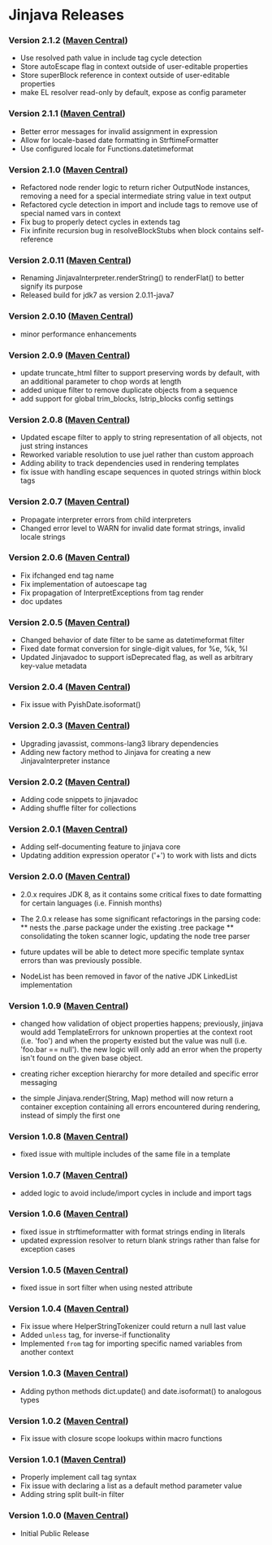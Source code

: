 # Jinjava Releases #

### Version 2.1.2 ([Maven Central](http://search.maven.org/#search%7Cga%7C1%7Cg%3A%22com.hubspot.jinjava%22%20AND%20v%3A%222.1.2%22)) ###

* Use resolved path value in include tag cycle detection
* Store autoEscape flag in context outside of user-editable properties
* Store superBlock reference in context outside of user-editable properties
* make EL resolver read-only by default, expose as config parameter

### Version 2.1.1 ([Maven Central](http://search.maven.org/#search%7Cga%7C1%7Cg%3A%22com.hubspot.jinjava%22%20AND%20v%3A%222.1.1%22)) ###

* Better error messages for invalid assignment in expression 
* Allow for locale-based date formatting in StrftimeFormatter
* Use configured locale for Functions.datetimeformat

### Version 2.1.0 ([Maven Central](http://search.maven.org/#search%7Cga%7C1%7Cg%3A%22com.hubspot.jinjava%22%20AND%20v%3A%222.1.0%22)) ###

* Refactored node render logic to return richer OutputNode instances, removing a need for a special intermediate string value in text output
* Refactored cycle detection in import and include tags to remove use of special named vars in context
* Fix bug to properly detect cycles in extends tag
* Fix infinite recursion bug in resolveBlockStubs when block contains self-reference

### Version 2.0.11 ([Maven Central](http://search.maven.org/#search%7Cga%7C1%7Cg%3A%22com.hubspot.jinjava%22%20AND%20v%3A%222.0.11%22)) ###

* Renaming JinjavaInterpreter.renderString() to renderFlat() to better signify its purpose
* Released build for jdk7 as version 2.0.11-java7

### Version 2.0.10 ([Maven Central](http://search.maven.org/#search%7Cga%7C1%7Cg%3A%22com.hubspot.jinjava%22%20AND%20v%3A%222.0.10%22)) ###

* minor performance enhancements

### Version 2.0.9 ([Maven Central](http://search.maven.org/#search%7Cga%7C1%7Cg%3A%22com.hubspot.jinjava%22%20AND%20v%3A%222.0.9%22)) ###

* update truncate_html filter to support preserving words by default, with an additional parameter to chop words at length
* added unique filter to remove duplicate objects from a sequence 
* add support for global trim_blocks, lstrip_blocks config settings

### Version 2.0.8 ([Maven Central](http://search.maven.org/#search%7Cga%7C1%7Cg%3A%22com.hubspot.jinjava%22%20AND%20v%3A%222.0.8%22)) ###

* Updated escape filter to apply to string representation of all objects, not just string instances
* Reworked variable resolution to use juel rather than custom approach
* Adding ability to track dependencies used in rendering templates
* fix issue with handling escape sequences in quoted strings within block tags

### Version 2.0.7 ([Maven Central](http://search.maven.org/#search%7Cga%7C1%7Cg%3A%22com.hubspot.jinjava%22%20AND%20v%3A%222.0.7%22)) ###

* Propagate interpreter errors from child interpreters
* Changed error level to WARN for invalid date format strings, invalid locale strings

### Version 2.0.6 ([Maven Central](http://search.maven.org/#search%7Cga%7C1%7Cg%3A%22com.hubspot.jinjava%22%20AND%20v%3A%222.0.6%22)) ###

* Fix ifchanged end tag name
* Fix implementation of autoescape tag
* Fix propagation of InterpretExceptions from tag render
* doc updates

### Version 2.0.5 ([Maven Central](http://search.maven.org/#search%7Cga%7C1%7Cg%3A%22com.hubspot.jinjava%22%20AND%20v%3A%222.0.5%22)) ###

* Changed behavior of date filter to be same as datetimeformat filter
* Fixed date format conversion for single-digit values, for %e, %k, %l
* Updated Jinjavadoc to support isDeprecated flag, as well as arbitrary key-value metadata

### Version 2.0.4 ([Maven Central](http://search.maven.org/#search%7Cga%7C1%7Cg%3A%22com.hubspot.jinjava%22%20AND%20v%3A%222.0.4%22)) ###

* Fix issue with PyishDate.isoformat()

### Version 2.0.3 ([Maven Central](http://search.maven.org/#search%7Cga%7C1%7Cg%3A%22com.hubspot.jinjava%22%20AND%20v%3A%222.0.3%22)) ###

* Upgrading javassist, commons-lang3 library dependencies
* Adding new factory method to Jinjava for creating a new JinjavaInterpreter instance

### Version 2.0.2 ([Maven Central](http://search.maven.org/#search%7Cga%7C1%7Cg%3A%22com.hubspot.jinjava%22%20AND%20v%3A%222.0.2%22)) ###

* Adding code snippets to jinjavadoc
* Adding shuffle filter for collections

### Version 2.0.1 ([Maven Central](http://search.maven.org/#search%7Cga%7C1%7Cg%3A%22com.hubspot.jinjava%22%20AND%20v%3A%222.0.1%22)) ###

* Adding self-documenting feature to jinjava core
* Updating addition expression operator ('+') to work with lists and dicts

### Version 2.0.0 ([Maven Central](http://search.maven.org/#search%7Cga%7C1%7Cg%3A%22com.hubspot.jinjava%22%20AND%20v%3A%222.0.0%22)) ###

* 2.0.x requires JDK 8, as it contains some critical fixes to date formatting for certain languages (i.e. Finnish months)

* The 2.0.x release has some significant refactorings in the parsing code:
** nests the .parse package under the existing .tree package
** consolidating the token scanner logic, updating the node tree parser

* future updates will be able to detect more specific template syntax errors than was previously possible.

* NodeList has been removed in favor of the native JDK LinkedList implementation


### Version 1.0.9 ([Maven Central](http://search.maven.org/#search%7Cga%7C1%7Cg%3A%22com.hubspot.jinjava%22%20AND%20v%3A%221.0.9%22)) ###

* changed how validation of object properties happens; previously, jinjava would add TemplateErrors for unknown properties at the context root (i.e. 'foo') and when the property existed but the value was null (i.e. 'foo.bar == null'). the new logic will only add an error when the property isn't found on the given base object.

* creating richer exception hierarchy for more detailed and specific error messaging

* the simple Jinjava.render(String, Map) method will now return a container exception containing all errors encountered during rendering, instead of simply the first one

### Version 1.0.8 ([Maven Central](http://search.maven.org/#search%7Cga%7C1%7Cg%3A%22com.hubspot.jinjava%22%20AND%20v%3A%221.0.8%22)) ###

* fixed issue with multiple includes of the same file in a template

### Version 1.0.7 ([Maven Central](http://search.maven.org/#search%7Cga%7C1%7Cg%3A%22com.hubspot.jinjava%22%20AND%20v%3A%221.0.7%22)) ###

* added logic to avoid include/import cycles in include and import tags

### Version 1.0.6 ([Maven Central](http://search.maven.org/#search%7Cga%7C1%7Cg%3A%22com.hubspot.jinjava%22%20AND%20v%3A%221.0.6%22)) ###

* fixed issue in strftimeformatter with format strings ending in literals
* updated expression resolver to return blank strings rather than false for exception cases

### Version 1.0.5 ([Maven Central](http://search.maven.org/#search%7Cga%7C1%7Cg%3A%22com.hubspot.jinjava%22%20AND%20v%3A%221.0.5%22)) ###

* fixed issue in sort filter when using nested attribute

### Version 1.0.4 ([Maven Central](http://search.maven.org/#search%7Cga%7C1%7Cg%3A%22com.hubspot.jinjava%22%20AND%20v%3A%221.0.4%22)) ###

* Fix issue where HelperStringTokenizer could return a null last value
* Added ```unless``` tag, for inverse-if functionality
* Implemented ```from``` tag for importing specific named variables from another context

### Version 1.0.3 ([Maven Central](http://search.maven.org/#search%7Cga%7C1%7Cg%3A%22com.hubspot.jinjava%22%20AND%20v%3A%221.0.3%22)) ###

* Adding python methods dict.update() and date.isoformat() to analogous types

### Version 1.0.2 ([Maven Central](http://search.maven.org/#search%7Cga%7C1%7Cg%3A%22com.hubspot.jinjava%22%20AND%20v%3A%221.0.2%22)) ###

* Fix issue with closure scope lookups within macro functions

### Version 1.0.1 ([Maven Central](http://search.maven.org/#search%7Cga%7C1%7Cg%3A%22com.hubspot.jinjava%22%20AND%20v%3A%221.0.1%22)) ###

* Properly implement call tag syntax
* Fix issue with declaring a list as a default method parameter value
* Adding string split built-in filter

### Version 1.0.0 ([Maven Central](http://search.maven.org/#search%7Cga%7C1%7Cg%3A%22com.hubspot.jinjava%22%20AND%20v%3A%221.0.0%22)) ###

* Initial Public Release

